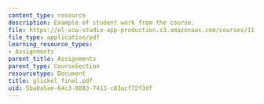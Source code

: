 ```yaml
---
content_type: resource
description: Example of student work from the course.
file: https://ol-ocw-studio-app-production.s3.amazonaws.com/courses/11-942-use-of-joint-fact-finding-in-science-intensive-policy-disputes-part-ii-spring-2004/5ba0a5ae64c300837413c83acf72f3df_glickel_final.pdf
file_type: application/pdf
learning_resource_types:
- Assignments
parent_title: Assignments
parent_type: CourseSection
resourcetype: Document
title: glickel_final.pdf
uid: 5ba0a5ae-64c3-0083-7413-c83acf72f3df
---
```

